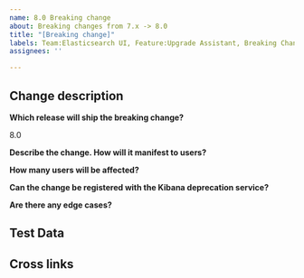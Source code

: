 ```yaml
---
name: 8.0 Breaking change
about: Breaking changes from 7.x -> 8.0
title: "[Breaking change]"
labels: Team:Elasticsearch UI, Feature:Upgrade Assistant, Breaking Change
assignees: ''

---
```


<!-- 
****************************************
******* LABEL CHANGES NECESSARY ********
****************************************
 
Please add a team label to denote the team that the
breaking change is applicable to.
 
-->

## Change description

**Which release will ship the breaking change?**

8.0

**Describe the change. How will it manifest to users?**

**How many users will be affected?**

<!-- e.g. Based on telemetry data, roughly 75% of our users will need to make changes to x. -->
<!-- e.g. A majority of users will need to make changes to x. -->

**Can the change be registered with the Kibana deprecation service?**

<!-- The deprecation service is consumed by the Upgrade Assistant to surface Kibana deprecations.
  It provides a way for Kibana deprecations to be resolved via an API
  or manually by providing step-by-step instructions for users to follow. -->

<!-- Each plugin owner is responsible for registering the deprecation. 
  Please link to the issue/PR that will add this functionality. -->

**Are there any edge cases?**

## Test Data

<!-- Provide test data. We can’t build a solution without data to test it against. -->

## Cross links

<!-- Provide context. Cross-link to relevant [Elasticsearch breaking changes](https://www.elastic.co/guide/en/elasticsearch/reference/master/breaking-changes-8.0.html), PRs that introduced the breaking change, or other related issues. -->